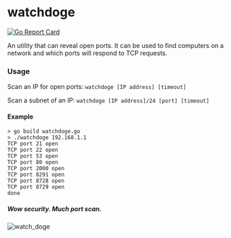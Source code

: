 # watchdoge

[![Go Report Card](https://goreportcard.com/badge/github.com/AXDOOMER/watchdoge)](https://goreportcard.com/report/github.com/AXDOOMER/watchdoge)

An utility that can reveal open ports. It can be used to find computers on a network and which ports will respond to TCP requests. 

### Usage

Scan an IP for open ports: `watchdoge [IP address] [timeout]`

Scan a subnet of an IP: `watchdoge [IP address]/24 [port] [timeout]`

#### Example
```
> go build watchdoge.go 
> ./watchdoge 192.168.1.1
TCP port 21 open
TCP port 22 open
TCP port 53 open
TCP port 80 open
TCP port 2000 open
TCP port 8291 open
TCP port 8728 open
TCP port 8729 open
done
```

##### Wow security. Much port scan. 
![watch_doge](https://user-images.githubusercontent.com/6194072/30776128-1222dd54-a06f-11e7-9b26-6f60664d1669.jpg)


